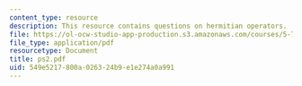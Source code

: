 ```yaml
---
content_type: resource
description: This resource contains questions on hermitian operators.
file: https://ol-ocw-studio-app-production.s3.amazonaws.com/courses/5-73-introductory-quantum-mechanics-i-fall-2005/549e5217800a026324b9e1e274a0a991_ps2.pdf
file_type: application/pdf
resourcetype: Document
title: ps2.pdf
uid: 549e5217-800a-0263-24b9-e1e274a0a991
---
```


